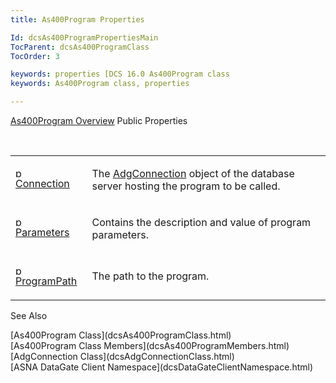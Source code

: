 ```yaml
---
title: As400Program Properties

Id: dcsAs400ProgramPropertiesMain
TocParent: dcsAs400ProgramClass
TocOrder: 3

keywords: properties [DCS 16.0 As400Program class
keywords: As400Program class, properties

---
```


[As400Program Overview](dcsAs400ProgramClass.html) 
Public Properties

<br />

<table class="dtTABLE" id="Table5" style="border-spacing: 0px" cellspacing="0" x-use-null-cells="x-use-null-cells">
          <colgroup span="1">
            <col span="1" style="WIDTH: 20%" />
            <col span="1" style="WIDTH: 70%" />
          </colgroup>
          <tr valign="top">
            <td colspan="1" rowspan="1">

<img height="16" alt="public property" src="../Images/property.bmp" width="16" border="0" /> [ Connection](dcsAs400ProgramClassConnectionProperty.html) 
</td>
            <td colspan="1" rowspan="1">

The [AdgConnection](dcsAdgConnectionClass.html) object of the database server hosting the program to be called.
</td>
          </tr>
          <tr valign="top">
            <td colspan="1" rowspan="1">

<img height="16" alt="public property" src="../Images/property.bmp" width="16" border="0" /> [ Parameters](dcsAs400ProgramClassParametersProperty.html) 
</td>
            <td colspan="1" rowspan="1">

Contains the description and value of program parameters.
</td>
          </tr>
          <tr>
            <td colspan="1" rowspan="1">

<img height="16" alt="public property" src="../Images/property.bmp" width="16" border="0" /> [ ProgramPath](dcsAs400ProgramClassProgramPathProperty.html) 
</td>
            <td colspan="1" rowspan="1">

The path to the program.
</td>
          </tr>
</table>

See Also

<dl />
      [As400Program Class](dcsAs400ProgramClass.html)
      <br />
      [As400Program Class Members](dcsAs400ProgramMembers.html)
      <br />
      [AdgConnection Class](dcsAdgConnectionClass.html)
      <br />
      [ASNA DataGate Client Namespace](dcsDataGateClientNamespace.html)

